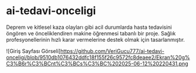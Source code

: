 # ai-tedavi-onceligi

Deprem ve kitlesel kaza olayları gibi acil durumlarda hasta tedavisini öngören ve önceliklendiren makine öğrenmesi tabanlı bir proje. Sağlık profesyonellerinin hızlı karar vermelerine destek olmak için tasarlanmıştır.

![Giriş Sayfası Görseli]https://github.com/VeriGucu777/ai-tedavi-onceligi/blob/9510db1076432ddfc18f155f26c9572fc8deaee2/Ekran%20g%C3%B6r%C3%BCnt%C3%BCs%C3%BC%202025-06-12%20220431.png
